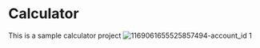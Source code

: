 # Calculator
This is a sample calculator project
![1169061655525857494-account_id 1](https://cloud.githubusercontent.com/assets/19545352/21230335/a66c249a-c30a-11e6-9b4b-d823127c41d9.png)

